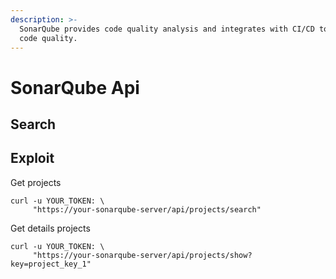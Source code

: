 ```yaml
---
description: >-
  SonarQube provides code quality analysis and integrates with CI/CD to manage
  code quality.
---
```


# SonarQube Api



## Search



## Exploit

Get projects

```
curl -u YOUR_TOKEN: \
     "https://your-sonarqube-server/api/projects/search"
```

Get details projects

```
curl -u YOUR_TOKEN: \
     "https://your-sonarqube-server/api/projects/show?key=project_key_1"

```


